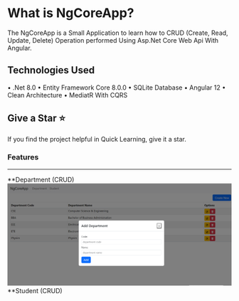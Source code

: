 # What is NgCoreApp?
The NgCoreApp is a Small Application to learn how to CRUD (Create, Read, Update, Delete) Operation performed Using Asp.Net Core Web Api With Angular.

## Technologies Used
•	.Net 8.0
•	Entity Framework Core 8.0.0
•	SQLite Database
•	Angular 12
•	Clean Architecture
•	MediatR With CQRS

## Give a Star ⭐️
If you find the project helpful in Quick Learning, give it a star. 

### Features
***
**Department (CRUD)
<img src="https://github.com/touhidulfahim/NgCoreApp/blob/main/ProjectFile/DepartmentUI.png" alt="Banner" title="Banner" style="max-width:100%;">
**Student (CRUD)
